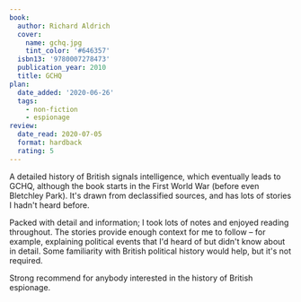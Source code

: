 ```yaml
---
book:
  author: Richard Aldrich
  cover:
    name: gchq.jpg
    tint_color: '#646357'
  isbn13: '9780007278473'
  publication_year: 2010
  title: GCHQ
plan:
  date_added: '2020-06-26'
  tags:
    - non-fiction
    - espionage
review:
  date_read: 2020-07-05
  format: hardback
  rating: 5
---
```


A detailed history of British signals intelligence, which eventually leads to GCHQ, although the book starts in the First World War (before even Bletchley Park).
It's drawn from declassified sources, and has lots of stories I hadn't heard before.

Packed with detail and information; I took lots of notes and enjoyed reading throughout.
The stories provide enough context for me to follow – for example, explaining political events that I'd heard of but didn't know about in detail.
Some familiarity with British political history would help, but it's not required.

Strong recommend for anybody interested in the history of British espionage.